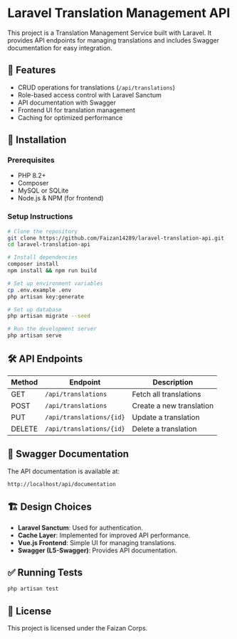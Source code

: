 # Laravel Translation Management API

This project is a Translation Management Service built with Laravel. It provides API endpoints for managing translations and includes Swagger documentation for easy integration.

## 🚀 Features
- CRUD operations for translations (`/api/translations`)
- Role-based access control with Laravel Sanctum
- API documentation with Swagger
- Frontend UI for translation management
- Caching for optimized performance

## 🔧 Installation

### Prerequisites
- PHP 8.2+
- Composer
- MySQL or SQLite
- Node.js & NPM (for frontend)

### Setup Instructions
```bash
# Clone the repository
git clone https://github.com/Faizan14289/laravel-translation-api.git
cd laravel-translation-api

# Install dependencies
composer install
npm install && npm run build

# Set up environment variables
cp .env.example .env
php artisan key:generate

# Set up database
php artisan migrate --seed

# Run the development server
php artisan serve
```

## 🛠 API Endpoints
| Method | Endpoint | Description |
|--------|---------|-------------|
| GET | `/api/translations` | Fetch all translations |
| POST | `/api/translations` | Create a new translation |
| PUT | `/api/translations/{id}` | Update a translation |
| DELETE | `/api/translations/{id}` | Delete a translation |

## 📝 Swagger Documentation
The API documentation is available at:
```
http://localhost/api/documentation
```

## 🏗 Design Choices
- **Laravel Sanctum**: Used for authentication.
- **Cache Layer**: Implemented for improved API performance.
- **Vue.js Frontend**: Simple UI for managing translations.
- **Swagger (L5-Swagger)**: Provides API documentation.

## ✅ Running Tests
```bash
php artisan test
```

## 📜 License
This project is licensed under the Faizan Corps.

